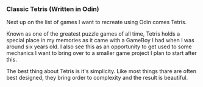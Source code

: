 ### Classic Tetris (Written in Odin)

Next up on the list of games I want to recreate using Odin comes Tetris. 

Known as one of the greatest puzzle games of all time, Tetris holds a special place in my memories as it came with a GameBoy I had when I was around six years old. I also see this as an opportunity to get used to some mechanics I want to bring over to a smaller game project I plan to start after this.

The best thing about Tetris is it's simplicity. Like most things thare are often best designed, they bring order to complexity and the result is beautiful. 
